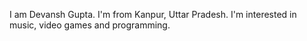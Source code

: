 I am Devansh Gupta. I'm from Kanpur, Uttar Pradesh. I'm interested in music, video games and programming.
